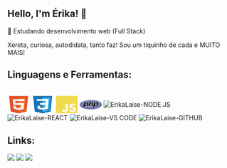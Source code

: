 ## Hello, I'm Érika! 👋
🚀 Estudando desenvolvimento web (Full Stack)

Xereta, curiosa, autodidata, tanto faz! Sou um tiquinho de cada e MUITO MAIS!


## Linguagens e Ferramentas:

<div style="display: inline_block"><br>
  <img align="center" alt="ErikaLaise-HTML" height="40" width="50" src="https://raw.githubusercontent.com/devicons/devicon/master/icons/html5/html5-original.svg">
  <img align="center" alt="ErikaLaise-CSS" height="40" width="50" src="https://raw.githubusercontent.com/devicons/devicon/master/icons/css3/css3-original.svg">
  <img align="center" alt="ErikaLaise-JS" height="40" width="50" src="https://raw.githubusercontent.com/devicons/devicon/master/icons/javascript/javascript-plain.svg">
  <img align="center" alt="ErikaLaise-PHP" height="40" width="50" src="https://raw.githubusercontent.com/devicons/devicon/master/icons/php/php-original.svg">
  <img align="center" alt="ErikaLaise-NODE.JS" height="40" width="45" src="https://cdn.jsdelivr.net/gh/devicons/devicon/icons/nodejs/nodejs-plain.svg">
  <img align="center" alt="ErikaLaise-REACT" height="40" width="45" src="https://cdn.jsdelivr.net/gh/devicons/devicon/icons/react/react-original-wordmark.svg">
  <img align="center" alt="ErikaLaise-VS CODE" height="40" width="50" src="https://cdn.jsdelivr.net/gh/devicons/devicon/icons/vscode/vscode-original-wordmark.svg">
  <img align="center" alt="ErikaLaise-GITHUB" height="40" width="50" src="https://cdn.jsdelivr.net/gh/devicons/devicon/icons/git/git-original.svg">
                 
</div>


</p>

## Links:

<p align="left"> 
 <a href="https://instagram.com/erikalaise0602" target="_blank"><img src="https://img.shields.io/badge/-Instagram-%23E4405F?style=for-the-badge&logo=instagram&logoColor=white" target="_blank"></a>
 <a href="https://www.linkedin.com/in/erikalaise" target="_blank"><img src="https://img.shields.io/badge/-LinkedIn-%230077B5?style=for-the-badge&logo=linkedin&logoColor=white" target="_blank"></a> 
 <a href = "mailto:erikalaise@gmail.com"><img src="https://img.shields.io/badge/-Gmail-%23333?style=for-the-badge&logo=gmail&logoColor=white" target="_blank"></a>

</p>




          
          


          

